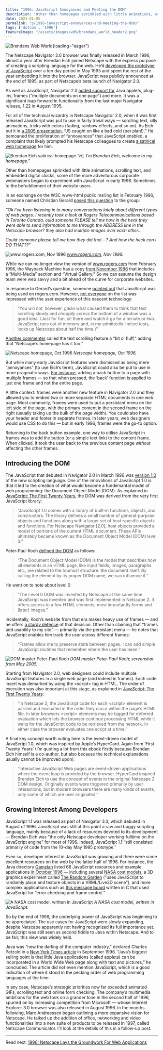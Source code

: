 ```yaml
---
title: "1996: JavaScript Annoyances and Meeting the DOM"
description: "Other than homepages sprinkled with little animations, scrolling text, and embedded digital clocks, adventurous corporate webmasters began to experiment with JavaScript in early 1996."
date: 2021-01-05
permalink: "p/1996-javascript-annoyances-and-meeting-the-dom/"
tags: ['dotcom', '1996']
featureImage: "/assets/images/wdh/brendans_world_header2.png"
---
```


![Brendans Web World](/assets/images/wdh/brendans_world_header2.png){loading="eager"}

The Netscape Navigator 2.0 browser was finally released in March 1996, almost a year after Brendan Eich joined Netscape with the express purpose of creating a scripting language for the web. He’d [developed the prototype of JavaScript](/p/1995-the-birth-of-javascript/) over a ten day period in May 1995 and spent the rest of the year embedding it into the browser. JavaScript was publicly announced at the end of 1995, as part of Netscape’s beta launch of Navigator 2.0.

As well as JavaScript, Navigator 2.0 [added support for](https://web.archive.org/web/19970614000538/http://home.netscape.com/eng/mozilla/2.0/relnotes/windows-2.0.html) Java applets, plug-ins, frames (“multiple documents on one page”) and more. It was a significant leap forward in functionality from the last major Navigator release, 1.22 in August 1995.

For all of the technical wizardry in Netscape Navigator 2.0, when it was first released JavaScript was put to use in fairly trivial ways — scrolling text, silly animations, tricks with colors (fading, rainbow effects, and so on). As Eich put it in [a 2005 presentation](https://www-archive.mozilla.org/js/language/ICFP-Keynote.ppt), “JS caught on like a bad cold (per plan!).” He bemoaned the proliferation of “annoyances” that JavaScript enabled, a complaint that likely prompted his Netscape colleagues to create [a satirical web homepage](http://web.archive.org/web/19981207072942/people.netscape.com/brendan/) for him.

![Brendan Eich satirical homepage](/assets/images/wdh/brendans_web_world-1024x575.jpg)
*“Hi, I’m Brendan Eich, welcome to my homepage.”*

Other than homepages sprinkled with little animations, scrolling text, and embedded digital clocks, some of the more adventurous corporate webmasters began to experiment with JavaScript in early 1996. Sometimes to the befuddlement of their website users.

In an exchange on the W3C www-html public mailing list in February 1996, someone named Christian Gerard [posed this question](https://lists.w3.org/Archives/Public/www-html/1996Feb/0110.html) to the group:

*“Ok I’ve been listening in to many conversations lately about different types of web pages. I recently took a look at Rogers Telecommunications based in Toronto Canada. ould someone PLEASE tell me how in the heck they were able to send information to me through the ADDRESS line in the Netscape browser? they also had multiple images over each other…*

*Could someone please tell me how they did that—? And how the heck can I DO THAT??”*

![www.rogers.com, Nov 1996](/assets/images/wdh/rogers_dotcom_nov96-1024x983.jpg)
*www.rogers.com, Nov 1996.*

While we can no longer view the version of www.rogers.com from February 1996, the Wayback Machine has a copy [from November 1996](https://web.archive.org/web/19961114043213/http://www.rogers.com/) that includes a “Multi-Media” section and “Virtual Gallery.” So we can assume the design team were web savvy and a bit ahead of the curve for corporate websites.

In response to Gerard’s question, someone [pointed out](https://lists.w3.org/Archives/Public/www-html/1996Feb/0111.html) that JavaScript was being used on rogers.com. However, [not everyone](https://lists.w3.org/Archives/Public/www-html/1996Feb/0116.html) on the list was impressed with the user experience of this nascent technology:

> “You will not, however, glean what caused them to think that text scrolling slowly and choppily across the bottom of a window was a good idea. (Just for fun, sit there and watch it go for a minute or two. JavaScript runs out of memory and, in my admittedly limited tests, locks up Netscape about half the time.)”

[Another commenter](https://lists.w3.org/Archives/Public/www-html/1996Feb/0118.html) called the text scrolling feature a “bit o’ fluff,” adding that “Netscape’s homepage has it too.”

![Netscape homepage, Oct 1996](/assets/images/wdh/netscape_homepage_oct96-1024x618.jpg)
*Netscape homepage, Oct 1996.*

But while many early JavaScript features were dismissed as being mere “annoyances” (to use Eich’s term), JavaScript could also be put to use in more pragmatic ways. [For instance](https://lists.w3.org/Archives/Public/www-html/1996Feb/0027.html), adding a back button to a page with multiple frames — so that when pressed, the ‘back’ function is applied to just one frame and not the entire page.

A little context: frames were another new feature in Navigator 2.0 and they allowed you to embed two or more separate HTML documents in one web page. Most commonly, frames were used to put a persistant menu on the left side of the page, with the primary content in the second frame on the right (usually taking up the bulk of the page width). You could also have your header and footer in separate frames. In later years, web designers would use CSS to do this — but in early 1996, frames were the go-to option.

Returning to the back button example, one way to utilise JavaScript in frames was to add the button (or a simple text link) to the content frame. When clicked, it took the user back to the previous content page _without_ affecting the other frames.

Introducing the DOM
-------------------

The JavaScript that debuted in Navigator 2.0 in March 1996 was [version 1.0](https://www.itprotoday.com/web-application-management/state-javascript-language-versions) of the new scripting language. One of the innovations of JavaScript 1.0 is that it led to the creation of what would become a fundemantal model of web programming: the Document Object Model (DOM). As explained in [JavaScript: The First Twenty Years](https://zenodo.org/record/3707008#.X6XOHVMzbDo), the DOM was derived from the very first JavaScript library:

> “JavaScript 1.0 comes with a library of built-in functions, objects, and constructors. The library defines a small number of general-purpose objects and functions along with a larger set of host-specific objects and functions. For Netscape Navigator \[2.0\], host objects provided a model of portions of the current HTML document. These APIs ultimately became known as the Document Object Model (DOM) level 0.”

Peter-Paul Koch [defined the DOM](https://web.archive.org/web/20031205223929/http://www.quirksmode.org:80/js/dom0.html) as follows:

> “The Document Object Model (DOM) is the model that describes how all elements in an HTML page, like input fields, images, paragraphs etc., are related to the topmost structure: the document itself. By calling the element by its proper DOM name, we can influence it.”

He went on to note about level 0:

> “The Level 0 DOM was invented by Netscape at the same time JavaScript was invented and was first implemented in Netscape 2. It offers access to a few HTML elements, most importantly forms and (later) images.”

Incidentally, Koch’s website from that era makes heavy use of frames — and he offers [a sturdy defence](https://web.archive.org/web/20050306230508mp_/http://www.quirksmode.org/about/frames.html) of that decision. Other than claiming that “frames add usability to my site” — primarily via the persistant menu — he notes that JavaScript enables him track the user across different frames:

> “Frames allow me to preserve state between pages. I can add simple JavaScript routines that remember where the user has been.”

![DOM master Peter-Paul Koch](/assets/images/wdh/quirksmode_frames_2003-1024x655.jpg)
*DOM master Peter-Paul Koch; screenshot from May 2005.*

Starting from Navigator 2.0, web designers could include multiple JavaScript features in a single web page (and indeed in frames). Each code insert was demarked by using the &#60;script&#62; tag in HTML. The order of execution was also important at this stage, as explained in [JavaScript: The First Twenty Years](https://zenodo.org/record/3707008#.X6XOHVMzbDo):

> “In Netscape 2, the JavaScript code for each &#60;script&#62; element is parsed and evaluated in the order they occur within the page’s HTML file. In later browsers &#60;script&#62; elements may be tagged for deferred evaluation which lets the browser continue processing HTML while it waits for the JavaScript code to be retrieved from the network. In either case the browser evaluates one script at a time.”

A final key concept worth noting here is the event-driven model of JavaScript 1.0, which was inspired by Apple’s HyperCard. Again from ‘First Twenty Years’ (I’m quoting a lot from this ebook firstly because Brendan Eich himself is a co-author, but also because the technical explanations usually cannot be improved upon):

> “Interactive JavaScript Web pages are event-driven applications where the event loop is provided by the browser. HyperCard inspired Brendan Eich to use the concept of events in the original Netscape 2 DOM design. Originally events were triggered primarily by user interactions, but in modern browsers there are many kinds of events, only some of which are user originated.”

Growing Interest Among Developers
---------------------------------

JavaScript 1.1 was released as part of Navigator 3.0, which debuted in August of 1996. JavaScript was still at this point a raw and buggy scripting language, mainly because of a lack of resources devoted to its development — Brendan Eich was “the only Netscape developer working fulltime on the JavaScript engine” for most of 1996. Indeed, JavaScript 1.1 “still consisted primarily of code from the 10-day May 1995 prototype.”

Even so, developer interest in JavaScript was growing and there were some excellent resources on the web by the latter half of 1996. For instance, the Java directory [Gamelan](https://web.archive.org/web/19961220054020/http://www.gamelan.com/) listed 68 JavaScript resources and example applications [in October 1996](https://web.archive.org/web/19961022194345/http://www.gamelan.com:80/pages/Gamelan.related.javascript.html#5736) — including several [NASA cost models](https://web.archive.org/web/19970522091306/http://www.jsc.nasa.gov/bu2/TOC.html), a 3D graphics experiment called [The Random Garden](https://web.archive.org/web/19961224195218/http://www.neosoft.com/~pdalberg/VRMLs/random_garden.html) (“uses JavaScript to randomly place and texture objects in a VRML/Live3D scene”), and more complex applications such as [this message board](https://web.archive.org/web/19971222051554/http://heraclea.it/messaggi/) written in C that used JavaScript for “error checking and frame control.”

![A NASA cost model, written in JavaScript](/assets/images/wdh/NASA_javascript-1024x721.jpg)
*A NASA cost model, written in JavaScript.*

So by the end of 1996, the underlying power of JavaScript was beginning to be appreciated. The use cases for JavaScript were slowly expanding, despite Netscape apparently not having recognized its full importance yet. JavaScript was still seen as second fiddle to Java within Netscape. And to be fair, this view was widely held.

Java was “now the darling of the computer industry,” declared Charles Petzold in a [New York Times article](https://www.nytimes.com/1996/09/09/business/programming-languages-survivors-and-wannabes.html?searchResultPosition=10) in September 1996. “Java’s biggest selling point is that little Java applications (called applets) can be incorporated in a World Wide Web page along with text and pictures,” he concluded. The article did not even mention JavaScript, which is a good indication of where it stood in the pecking order of web programming languages at the time.

In any case, Netscape’s strategic priorities now far exceeded animated GIFs, scrolling text and online form checking. The company’s multimedia ambitions for the web took on a grander tone in the second half of 1996, spurred on by increasing competition from Microsoft — whose Internet Explorer 3.0 browser was also released in August 1996. In the months following, Marc Andreessen began outlining a more expansive vision for Netscape. He talked up the addition of office, networking and video functionalities into a new suite of products to be released in 1997, called Netscape Communicator. I’ll look at the details of this in a follow-up post.

***

Read next: [1996: Netscape Lays the Groundwork For Web Applications](/p/1996-netscape-lays-the-groundwork-for-web-applications/)